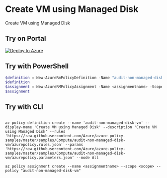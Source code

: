 # Create VM using Managed Disk

Create VM using Managed Disk

## Try on Portal

[![Deploy to Azure](http://azuredeploy.net/deploybutton.png)](https://portal.azure.com/?feature.customportal=false&microsoft_azure_policy=true#blade/Microsoft_Azure_Policy/CreatePolicyDefinitionBlade)

## Try with PowerShell

````powershell
$definition = New-AzureRmPolicyDefinition -Name "audit-non-managed-disk-vm" -DisplayName "Create VM using Managed Disk" -description "Create VM using Managed Disk" -Policy 'https://raw.githubusercontent.com/Azure/azure-policy-samples/master/samples/Compute/audit-non-managed-disk-vm/azurepolicy.rules.json' -Parameter 'https://raw.githubusercontent.com/Azure/azure-policy-samples/master/samples/Compute/audit-non-managed-disk-vm/azurepolicy.parameters.json' -Mode All
$definition
$assignment = New-AzureRMPolicyAssignment -Name <assignmentname> -Scope <scope> -PolicyDefinition $definition
$assignment 
````



## Try with CLI

````cli

az policy definition create --name 'audit-non-managed-disk-vm' --display-name 'Create VM using Managed Disk' --description 'Create VM using Managed Disk' --rules 'https://raw.githubusercontent.com/Azure/azure-policy-samples/master/samples/Compute/audit-non-managed-disk-vm/azurepolicy.rules.json' --params 'https://raw.githubusercontent.com/Azure/azure-policy-samples/master/samples/Compute/audit-non-managed-disk-vm/azurepolicy.parameters.json' --mode All

az policy assignment create --name <assignmentname> --scope <scope> --policy "audit-non-managed-disk-vm" 

````
